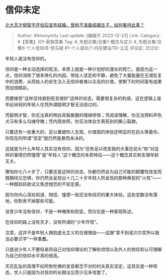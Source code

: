 # 信仰未定
[北大天才柳智宇还俗后宣布结婚，曾称不准备结婚生子，如何看待此事？](https://www.zhihu.com/question/636103636/answer/3335746314)

> Author: #Anonymity
> Last update: [编辑于 2023-12-23]
> Link:
> Category: #【答集】/01-家族答集
> Tag: #_专题合集/合集1-概念与定义 #_专题合集/合集6-个人信仰/B-信与疑 #1-个人成长/1-内在建设/1D-立志 
> 评论区:
> 泛讨论:

年轻人是没有信仰的。

信仰是一种主动选择的死法，本质上就是一种计划好的漫长的死亡。是因为这一点，信仰消除了很多挣扎的内因，带给人坚定和平静，避免了大量能量在无谓反复中的浪费，从而给人的余生注入无信仰者难以企及的价值，使剩下的时间富有成果而加倍精彩。

而要接受“这样坚持直到死去很好”这样的状态，需要很复杂的机缘，这在逻辑上是年纪尚轻的年轻人仅凭所谓聪明才智无法绕过的。

凭聪明才智，你无法真的明白耳鬓厮磨的缠绵悱恻；凭阅读理解，你无法预料声色犬马有多么勾魂夺魄；凭内观坐照，你无法体会生离死别的撕心裂肺。

只要还有一些重大的、足以重塑你人生观、价值观的体验还明显的在前头等着你，你现在的所谓“坚定”就仍然是悬而未决的。

这就是为什么年轻人其实没有信仰，因为“还有足以改变我的大事在前头”和“对这样的事情仍然憧憬”是“年轻人”这个概念的本质特征——这个概念其实和生理年龄无关。

哪怕你七八十岁了，只要还是这样的状态，你都仍然会为自己可能的颠覆性改变而既期待又恐惧，你仍然会呈现出十几二十岁年轻人所呈现的那种典型的“火性”——一种既跃跃欲试又焦虑惶恐的不安定感。

因为你内心深处知道、相信、憧憬一些还没有经历的重大体验。这些变数没有落地，你割舍不掉那些可能。

说青少年没有信仰，不是一种嘲笑和贬低，而仅仅是一种客观陈述。

在信仰的路上没有天才，没有所谓的“少年开悟”。

注意，这并不是年轻人拥抱虚无主义的合理理由——这跟“拿不到诺贝尔奖所以我没必要识字”一样愚蠢。

只是说少年人不要轻易将自己对信仰理论的了解和领悟以及外人的惊叹和认可理解为自己的信仰水平真的很高。

天花乱坠的高僧不如阿弥陀佛的发音都念不对的村夫真实坚定，这其实是一种常态，世人只是因为对信仰的长期淡忘而少见多怪罢了。
